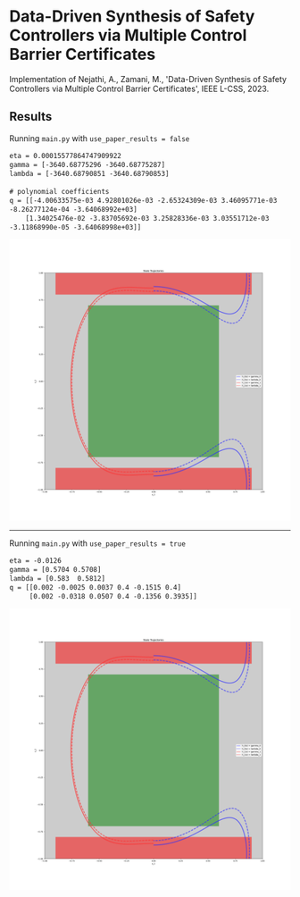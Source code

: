 # Data-Driven Synthesis of Safety Controllers via Multiple Control Barrier Certificates
Implementation of Nejathi, A., Zamani, M., 'Data-Driven Synthesis of Safety Controllers via Multiple Control Barrier Certificates', IEEE L-CSS, 2023.

## Results

Running `main.py` with `use_paper_results = false`

```
eta = 0.00015577864747909922
gamma = [-3640.68775296 -3640.68775287]
lambda = [-3640.68790851 -3640.68790853]

# polynomial coefficients
q = [[-4.00633575e-03 4.92801026e-03 -2.65324309e-03 3.46095771e-03 -8.26277124e-04 -3.64068992e+03]
    [1.34025476e-02 -3.83705692e-03 3.25828336e-03 3.03551712e-03 -3.11868990e-05 -3.64068998e+03]]
```
![alt text](https://github.com/lukasbrunke/m_cbc/blob/main/figures/jet_state_trajectories.png "Results using implementation")

----

Running `main.py` with `use_paper_results = true` 

```
eta = -0.0126
gamma = [0.5704 0.5708]
lambda = [0.583  0.5812]
q = [[0.002 -0.0025 0.0037 0.4 -0.1515 0.4]
     [0.002 -0.0318 0.0507 0.4 -0.1356 0.3935]]
```
![alt text](https://github.com/lukasbrunke/m_cbc/blob/main/figures/jet_state_trajectories.png "Results from original paper")
